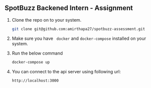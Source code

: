 ## SpotBuzz Backened Intern - Assignment

1. Clone the repo on to your system.
   ```bash
   git clone git@github.com:amirthapa27/spotbuzz-assessment.git
   ```
2. Make sure you have ` docker` and `docker-compose` installed on your system.

3. Run the below command
   ```bash
   docker-compose up
   ```
4. You can connect to the api server using following url:
   ```bash
   http://localhost:3000
   ```
